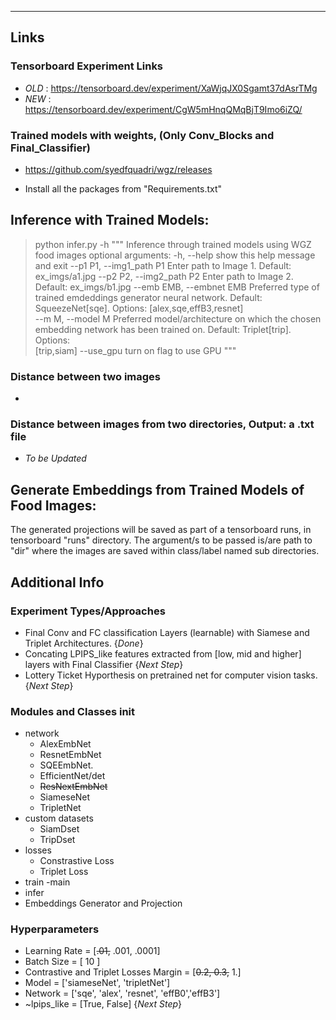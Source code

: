 -------
## Links
### Tensorboard Experiment Links
- *OLD* : https://tensorboard.dev/experiment/XaWjqJX0Sgamt37dAsrTMg
- *NEW* : https://tensorboard.dev/experiment/CgW5mHnqQMqBjT9Imo6iZQ/

### Trained models with weights, (Only Conv_Blocks and Final_Classifier)
- https://github.com/syedfquadri/wgz/releases


- Install all the packages from "Requirements.txt"
## Inference with Trained Models:
> python infer.py -h
    """
        Inference through trained models using WGZ food images
        optional arguments:
        -h, --help            show this help message and exit
        --p1 P1, --img1_path P1
                                Enter path to Image 1. Default: ex_imgs/a1.jpg
        --p2 P2, --img2_path P2
                                Enter path to Image 2. Default: ex_imgs/b1.jpg
        --emb EMB, --embnet EMB
                                Preferred type of trained emdeddings generator neural network. Default: SqueezeNet[sqe]. Options: [alex,sqe,effB3,resnet]      
        --m M, --model M      Preferred model/architecture on which the chosen embedding network has been trained on. Default: Triplet[trip]. Options:       
                                [trip,siam]
        --use_gpu             turn on flag to use GPU
    """

### Distance between two images
- 

### Distance between images from two directories, Output: a .txt file
- _To be Updated_

## Generate Embeddings from Trained Models of Food Images:
The generated projections will be saved as part of a tensorboard runs, in tensorboard "runs" directory. 
The argument/s to be passed is/are path to "dir" where the images are saved within class/label named sub directories. 

## Additional Info
### Experiment Types/Approaches
- Final Conv and FC classification Layers (learnable) with Siamese and Triplet Architectures. {*Done*}
- Concating LPIPS_like features extracted from [low, mid and higher] layers with Final Classifier {_*Next Step*_}
- Lottery Ticket Hyporthesis on pretrained net for computer vision tasks. {_*Next Step*_}

### Modules and Classes init
- network
    - AlexEmbNet
    - ResnetEmbNet
    - SQEEmbNet.
    - EfficientNet/det
    - ~~ResNextEmbNet~~
    - SiameseNet
    - TripletNet
- custom datasets
    - SiamDset
    - TripDset
- losses
    - Constrastive Loss
    - Triplet Loss
- train
    -main
- infer
- Embeddings Generator and Projection

### Hyperparameters
- Learning Rate = [~~.01,~~ .001, .0001]
- Batch Size = [ 10 ]
- Contrastive and Triplet Losses Margin = [~~0.2, 0.3,~~ 1.]
- Model = ['siameseNet', 'tripletNet']
- Network = ['sqe', 'alex', 'resnet', 'effB0','effB3'] 
- ~lpips_like = [True, False] {_*Next Step*_}
